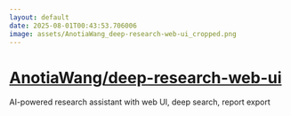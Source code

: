 ```yaml
---
layout: default
date: 2025-08-01T00:43:53.706006
image: assets/AnotiaWang_deep-research-web-ui_cropped.png
---
```


# [AnotiaWang/deep-research-web-ui](https://github.com/AnotiaWang/deep-research-web-ui)

AI-powered research assistant with web UI, deep search, report export
